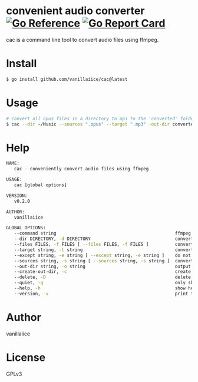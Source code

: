 # **c**onvenient **a**udio **c**onverter [![Go Reference](https://pkg.go.dev/badge/golang.org/x/example.svg)](https://pkg.go.dev/github.com/vanillaiice/cac) [![Go Report Card](https://goreportcard.com/badge/github.com/vanillaiice/cac)](https://goreportcard.com/report/github.com/vanillaiice/cac)

cac is a command line tool to convert audio files using ffmpeg.

# Install

```sh
$ go install github.com/vanillaiice/cac@latest
```

# Usage

```sh
# convert all opus files in a directory to mp3 to the 'converted' folder
$ cac --dir ~/Music --sources ".opus" --target ".mp3" -out-dir converted --create-out-dir
```

# Help

```sh
NAME:
   cac - conveniently convert audio files using ffmpeg

USAGE:
   cac [global options]

VERSION:
   v0.2.0

AUTHOR:
   vanillaiice

GLOBAL OPTIONS:
   --command string                                             ffmpeg convert command with Go template placeholders (default: "ffmpeg -y -i \"{{ .InputFile }}\" \"{{ .OutputFile }}\"")
   --dir DIRECTORY, -d DIRECTORY                                convert files in DIRECTORY
   --files FILES, -f FILES [ --files FILES, -f FILES ]          convert FILES
   --target string, -t string                                   convert files to target extension (default: ".mp3")
   --except string, -e string [ --except string, -e string ]    do not convert files with specified extensions
   --sources string, -s string [ --sources string, -s string ]  convert files with specified extensions
   --out-dir string, -o string                                  output directory of processed files (default: ".")
   --create-out-dir, -c                                         create output directory if it does not exist (default: false)
   --delete, -D                                                 delete original files after converting/moving (default: false)
   --quiet, -q                                                  only show error logs (default: false)
   --help, -h                                                   show help
   --version, -v                                                print the version
```

# Author

vanillaiice

# License

GPLv3

